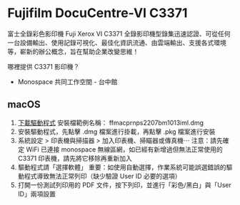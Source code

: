 # Fujifilm DocuCentre-VI C3371

富士全錄彩色影印機 Fuji Xerox VI C3371 全錄影印機型錄集迅速認證、可從任何一台設備輸出、使用記錄可視化、最佳化資訊流通、由雲端輸出、支援各式環境等，嶄新的辦公概念，旨在幫助企業改變思維！

哪裡提供 C3371 影印機？

- Monospace 共同工作空間 - 台中館

## macOS

1. [下載驅動程式](https://support-fb.fujifilm.com/processDriverForm.do?ctry_code=SG&lang_code=zh_TW&d_lang=zh_TW&corp_pid=DC6C3371&rts=null&model=DocuCentre-VI+C3371&type_id=2&oslist=Mac+OS+X+10.15&lang_list=zh_TW)
   安裝檔範例名稱： ffmacprnps2207bm1013iml.dmg
2. 安裝驅動程式，先點擊 .dmg 檔案進行掛載，再點擊 .pkg 檔案進行安裝
3. 系統設定 > 印表機與掃描器 > 加入印表機、掃瞄器或傳真機⋯
   注意：請先確定 WiFi 已連接 monospace 無線區網，如已經有新增過但無法正常使用的 C3371 印表機，請先將它移除再重新加入
5. 驅動程式請「選擇軟體」
   重要：如使用自動選擇，作業系統可能誤選錯誤的驅動程式導致無法正常列印（缺少驗證 User ID 必要的選項）
6. 打開一份測試列印用的 PDF 文件，按下列印，並進行「彩色/黑白」與「User ID」兩項設置
